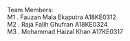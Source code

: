 Team Members:<br />
M1 . Fauzan Mala Ekaputra A18KE0312 <br />
M2 . Raja Falih Ghufran A18KE0324 <br />
M3 . Mohammad Haizal Khan A17KE0317 <br />
